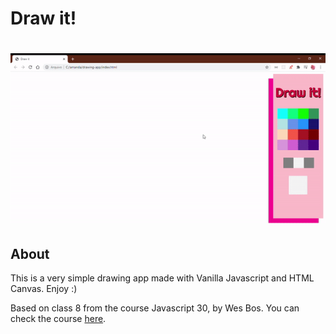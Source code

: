 <h1>Draw it!<h1>

<img src="https://github.com/amandapolotow/simple-drawing-app/blob/master/drawing.gif" alt="Drawing App" />

<h2>About</h2>

<p>This is a very simple drawing app made with Vanilla Javascript and HTML Canvas. Enjoy :) </p>
<p>Based on class 8 from the course Javascript 30, by Wes Bos. You can check the course <a href="https://javascript30.com/">here</a>.</p>
